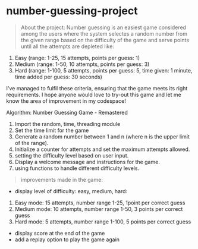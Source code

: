 # number-guessing-project
> About the project:
Number guessing is an easiest game considered among the users where the system selectes a random number from the given range based on the difficulty of the game and serve points until all the attempts are depleted like:
1. Easy (range: 1-25, 15 attempts, points per guess: 1)
2. Medium (range: 1-50, 10 attempts, points per guess: 3)
3. Hard (range: 1-100, 5 attempts, points per guess: 5, time given: 1 minute, time added per guess: 30 seconds)

I've managed to fulfil these criteria, ensuring that the game meets its right requirements. I hope anyone would love to try-out this game and let me know the area of improvement in my codespace!

Algorithm: Number Guessing Game - Remastered
1. Import the random, time, threading module
2. Set the time limit for the game
3. Generate a random number between 1 and n (where n is the upper limit of the range).
4. Initialize a counter for attempts and set the maximum attempts allowed.
5. setting the difficulty level based on user input.
6. Display a welcome message and instructions for the game.
7. using functions to handle different difficulty levels.

> improvements made in the game:
-  display level of difficulty: easy, medium, hard:
1. Easy mode: 15 attempts, number range 1-25, 1point per correct guess
2. Medium mode: 10 attempts, number range 1-50, 3 points per correct guess
3. Hard mode: 5 attempts, number range 1-100, 5 points per correct guess
- display score at the end of the game
- add a replay option to play the game again
